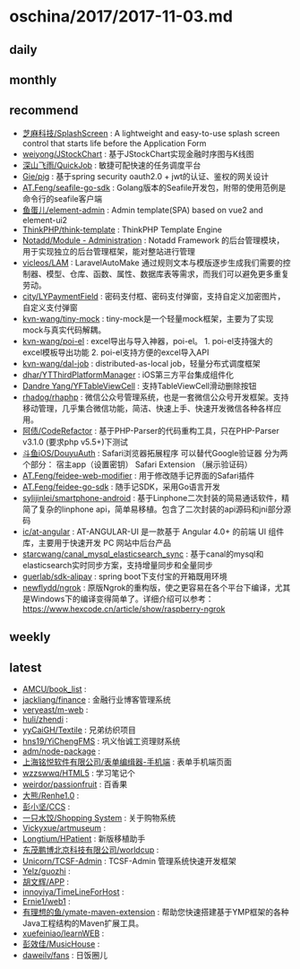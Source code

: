 # oschina/2017/2017-11-03.md



## daily



## monthly



## recommend

- [芝麻科技/SplashScreen](http://git.oschina.net/sesametech-group/SplashScreen) : A lightweight and easy-to-use splash screen control that starts life before the Application Form
- [weiyong/JStockChart](http://git.oschina.net/weiyong/JStockChart) : 基于JStockChart实现金融时序图与K线图
- [深山飞雨/QuickJob](http://git.oschina.net/supyuan/QuickJob) : 敏捷可配快速的任务调度平台
- [Gie/pig](http://git.oschina.net/log4j/pig) : 基于spring security oauth2.0 + jwt的认证、鉴权的网关设计
- [AT.Feng/seafile-go-sdk](http://git.oschina.net/athurg/seafile-go-sdk) : Golang版本的Seafile开发包，附带的使用范例是命令行的seafile客户端
- [鱼蛋儿/element-admin](http://git.oschina.net/yupeng957/element-admin) : Admin template(SPA) based on vue2 and element-ui2
- [ThinkPHP/think-template](http://git.oschina.net/liu21st/think-template) : ThinkPHP Template Engine
- [Notadd/Module - Administration](http://git.oschina.net/notadd/administration) : Notadd Framework 的后台管理模块，用于实现独立的后台管理框架，能对整站进行管理
- [vicleos/LAM](http://git.oschina.net/itisno/LAM) : LaravelAutoMake 通过规则文本与模版逐步生成我们需要的控制器、模型、仓库、函数、属性、数据库表等需求，而我们可以避免更多重复劳动。
- [city/LYPaymentField](http://git.oschina.net/cityleaf/LYPaymentField) : 密码支付框、密码支付弹窗，支持自定义加密图片，自定义支付弹窗
- [kvn-wang/tiny-mock](http://git.oschina.net/kkk001/tiny-mock) : tiny-mock是一个轻量mock框架，主要为了实现mock与真实代码解耦。
- [kvn-wang/poi-el](http://git.oschina.net/kkk001/poi-el) : excel导出与导入神器，poi-el。 1. poi-el支持强大的excel模板导出功能 2. poi-el支持方便的excel导入API
- [kvn-wang/dal-job](http://git.oschina.net/kkk001/dal-job) : distributed-as-local job，轻量分布式调度框架
- [dhar/YTThirdPlatformManager](http://git.oschina.net/dhar/YTThirdPlatformManager) : iOS第三方平台集成组件化
- [Dandre Yang/YFTableViewCell](http://git.oschina.net/Dandre/YFTableViewCell) : 支持TableViewCell滑动删除按钮
- [rhadog/rhaphp](http://git.oschina.net/ye-star/rhaphp) : 微信公众号管理系统，也是一套微信公众号开发框架。支持移动管理，几乎集合微信功能，简洁、快速上手、快速开发微信各种各样应用。
- [阿债/CodeRefactor](http://git.oschina.net/azhai/CodeRefactor) : 基于PHP-Parser的代码重构工具，只在PHP-Parser v3.1.0 (要求php v5.5+)下测试
- [斗鱼iOS/DouyuAuth](http://git.oschina.net/douyuios/DouyuAuth) : Safari浏览器拓展程序 可以替代Google验证器 分为两个部分： 宿主app（设置密钥） Safari Extension （展示验证码）
- [AT.Feng/feidee-web-modifier](http://git.oschina.net/athurg/feidee-web-modifier) : 用于修改随手记界面的Safari插件
- [AT.Feng/feidee-go-sdk](http://git.oschina.net/athurg/feidee-go-sdk) : 随手记SDK，采用Go语言开发
- [sylijinlei/smartphone-android](http://git.oschina.net/sylijinlei/smartphone-android) : 基于Linphone二次封装的简易通话软件，精简了复杂的linphone api，简单易移植。包含了二次封装的api源码和jni部分源码
- [ic/at-angular](http://git.oschina.net/icepoint1999/at-angular) : AT-ANGULAR-UI 是一款基于 Angular 4.0+ 的前端 UI 组件库，主要用于快速开发 PC 网站中后台产品
- [starcwang/canal_mysql_elasticsearch_sync](http://git.oschina.net/starcwang/canal_mysql_elasticsearch_sync) : 基于canal的mysql和elasticsearch实时同步方案，支持增量同步和全量同步
- [guerlab/sdk-alipay](http://git.oschina.net/guerlab_net/sdk-alipay) : spring boot下支付宝的开箱既用环境
- [newflydd/ngrok](http://git.oschina.net/newflydd/ngrok) : 原版Ngrok的重构版，使之更容易在各个平台下编译，尤其是Windows下的编译变得简单了。详细介绍可以参考：https://www.hexcode.cn/article/show/raspberry-ngrok


## weekly



## latest

- [AMCU/book_list](http://git.oschina.net/AMCU/book_list) : 
- [jackliang/finance](http://git.oschina.net/liangboceo/finance) : 金融行业博客管理系统
- [veryeast/m-web](http://git.oschina.net/veryeast/m-web) : 
- [huli/zhendi](http://git.oschina.net/alaye/zhendi) : 
- [yyCaiGH/Textile](http://git.oschina.net/cyy1222/Textile) : 兄弟纺织项目
- [hns19/YiChengFMS](http://git.oschina.net/aote/gongyigas) : 巩义怡诚工资理财系统
- [adm/node-package](http://git.oschina.net/asd_admin/node-package) : 
- [上海铭悦软件有限公司/表单编缉器-手机端](http://git.oschina.net/mingyuecloud/bpm_admin_mobileUi) : 表单手机端页面
- [wzzswwq/HTML5](http://git.oschina.net/wzzswwq/HTML5) : 学习笔记个
- [weirdor/passionfruit](http://git.oschina.net/weirdor/passionfruit) : 百香果
- [大熊/Renhe1.0](http://git.oschina.net/workYx/Renhe1.0) : 
- [彭小坚/CCS](http://git.oschina.net/pengxiaojian/ccs) : 
- [一只水饺/Shopping System](http://git.oschina.net/cxf1404445126/Shopping-System) : 关于购物系统
- [Vickyxue/artmuseum](http://git.oschina.net/VickyGitOSC/artmuseum) : 
- [Longtium/HPatient](http://git.oschina.net/Longtium/HPatient) : 新版移植助手
- [东茂鹏博北京科技有限公司/worldcup](http://git.oschina.net/dmpb/worldcup) : 
- [Unicorn/TCSF-Admin](http://git.oschina.net/iterable/TCSF-Admin) : TCSF-Admin 管理系统快速开发框架
- [Yelz/guozhi](http://git.oschina.net/qyzyh/guozhi) : 
- [胡文辉/APP](http://git.oschina.net/huwenhui123/APP) : 
- [innoyiya/TimeLineForHost](http://git.oschina.net/innoyiya/TimeLineForHost) : 
- [Ernie1/web1](http://git.oschina.net/Ernie1/web1) : 
- [有理想的鱼/ymate-maven-extension](http://git.oschina.net/suninformation/ymate-maven-extension) : 帮助您快速搭建基于YMP框架的各种Java工程结构的Maven扩展工具。
- [xuefeiniao/learnWEB](http://git.oschina.net/xuefeiniao/learnWEB) : 
- [彭效佳/MusicHouse](http://git.oschina.net/pxj1473830643/MusicHouse) : 
- [daweilv/fans](http://git.oschina.net/lnyx/fans) : 日饭圈儿